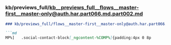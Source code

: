 ### kb/previews_full/kb__previews_full__flows__master-first__master-only@auth.har.part066.md.part002.md

```md
### kb/previews_full/flows__master-first__master-only@auth.har.part066.md (part 002)

```md
MP%]   .social-contact-block[_ngcontent-%COMP%]{padding:4px 0 8p
```

```

```
